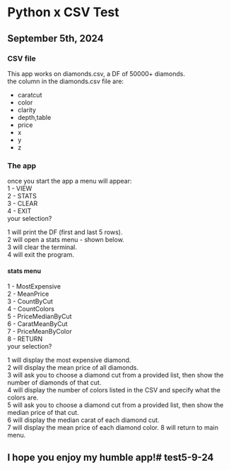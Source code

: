 # Python x CSV Test 
## September 5th, 2024

### CSV file
This app works on diamonds.csv, a DF of 50000+ diamonds.  
the column in the diamonds.csv file are:  
- caratcut
- color
- clarity
- depth,table
- price
- x
- y
- z

### The app
once you start the app a menu will appear:  
1 - VIEW  
2 - STATS  
3 - CLEAR  
4 - EXIT  
your selection?   

1 will print the DF (first and last 5 rows).  
2 will open a stats menu - shown below.  
3 will clear the terminal.  
4 will exit the program.

#### stats menu

1 - MostExpensive  
2 - MeanPrice  
3 - CountByCut  
4 - CountColors  
5 - PriceMedianByCut  
6 - CaratMeanByCut  
7 - PriceMeanByColor  
8 - RETURN  
your selection?  

1 will display the most expensive diamond.  
2 will display the mean price of all diamonds.  
3 will ask you to choose a diamond cut from a provided list, then show the number of diamonds of that cut.  
4 will display the number of colors listed in the CSV and specify what the colors are.  
5 will ask you to choose a diamond cut from a provided list, then show the median price of that cut.  
6 will display the median carat of each diamond cut.  
7 will display the mean price of each diamond color. 
8 will return to main menu.  


## I hope you enjoy my humble app!#   t e s t 5 - 9 - 2 4  
 